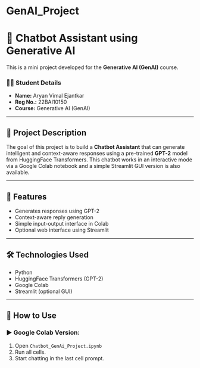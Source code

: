 # GenAI_Project
# 🤖 Chatbot Assistant using Generative AI

This is a mini project developed for the **Generative AI (GenAI)** course.

### 👩‍🎓 Student Details
- **Name:** Aryan Vimal Ejantkar
- **Reg No.:** 22BAI10150
- **Course:** Generative AI (GenAI)

---

## 📌 Project Description

The goal of this project is to build a **Chatbot Assistant** that can generate intelligent and context-aware responses using a pre-trained **GPT-2** model from HuggingFace Transformers. This chatbot works in an interactive mode via a Google Colab notebook and a simple Streamlit GUI version is also available.

---

## 🧠 Features
- Generates responses using GPT-2
- Context-aware reply generation
- Simple input-output interface in Colab
- Optional web interface using Streamlit

---

## 🛠️ Technologies Used
- Python
- HuggingFace Transformers (GPT-2)
- Google Colab
- Streamlit (optional GUI)

---

## 🚀 How to Use

### ▶️ Google Colab Version:
1. Open `Chatbot_GenAi_Project.ipynb` 
2. Run all cells.
3. Start chatting in the last cell prompt.



